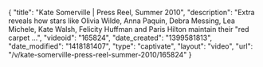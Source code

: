 {
    "title": "Kate Somerville | Press Reel, Summer 2010",
    "description": "Extra reveals how stars like Olivia Wilde, Anna Paquin, Debra Messing, Lea Michele, Kate Walsh, Felicity Huffman and Paris Hilton maintain their \"red carpet ...",
    "videoid": "165824",
    "date_created": "1399581813",
    "date_modified": "1418181407",
    "type": "captivate",
    "layout": "video",
    "url": "\/v\/kate-somerville-press-reel-summer-2010\/165824"
}